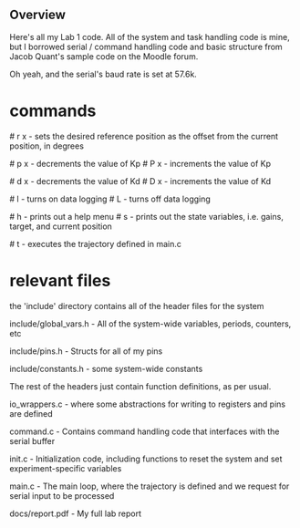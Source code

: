 ## Overview

Here's all my Lab 1 code. All of the system and task handling code is mine, but
I borrowed serial / command handling code and basic structure from Jacob Quant's
sample code on the Moodle forum.

Oh yeah, and the serial's baud rate is set at 57.6k.

# commands

\# r x - sets the desired reference position as the offset from the current position, in degrees

\# p x - decrements the value of Kp
\# P x - increments the value of Kp

\# d x - decrements the value of Kd
\# D x - increments the value of Kd

\# l - turns on data logging
\# L - turns off data logging

\# h - prints out a help menu
\# s - prints out the state variables, i.e. gains, target, and current position

\# t - executes the trajectory defined in main.c

# relevant files

the 'include' directory contains all of the header files for the system

include/global\_vars.h - All of the system-wide variables, periods, counters, etc

include/pins.h - Structs for all of my pins

include/constants.h - some system-wide constants

The rest of the headers just contain function definitions, as per usual.

io\_wrappers.c - where some abstractions for writing to registers and pins are
defined

command.c - Contains command handling code that interfaces with the serial
buffer

init.c - Initialization code, including functions to reset the system and set
experiment-specific variables

main.c - The main loop, where the trajectory is defined and we request for
serial input to be processed

docs/report.pdf - My full lab report
